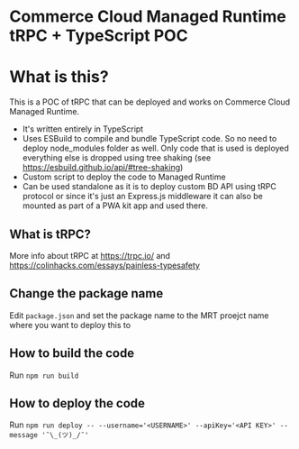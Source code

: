 # Commerce Cloud Managed Runtime tRPC + TypeScript POC

# What is this?
This is a POC of tRPC that can be deployed and works on Commerce Cloud Managed Runtime.
- It's written entirely in TypeScript
- Uses ESBuild to compile and bundle TypeScript code. So no need to deploy node_modules folder as well. Only code that is used is deployed everything else is dropped using tree shaking (see https://esbuild.github.io/api/#tree-shaking)
- Custom script to deploy the code to Managed Runtime
- Can be used standalone as it is to deploy custom BD API using tRPC protocol or since it's just an Express.js middleware it can also be mounted as part of a PWA kit app and used there.

## What is tRPC?
More info about tRPC at https://trpc.io/ and https://colinhacks.com/essays/painless-typesafety

## Change the package name
Edit `package.json` and set the package name to the MRT proejct name where you want to deploy this to

## How to build the code
Run `npm run build`

## How to deploy the code
Run `npm run deploy -- --username='<USERNAME>' --apiKey='<API KEY>' --message '¯\_(ツ)_/¯'`
